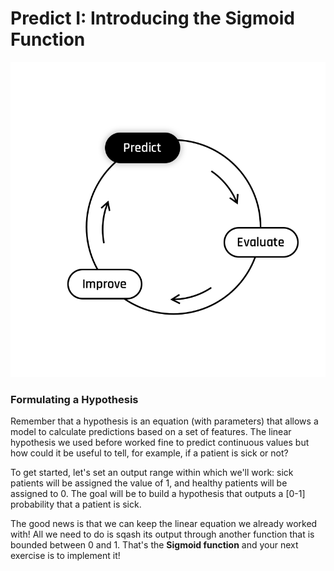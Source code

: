 # Predict I: Introducing the Sigmoid Function
  <img src="../../day00/assets/Predict.png"/>  

### **Formulating a Hypothesis**  
Remember that a hypothesis is an equation (with parameters) that allows a model to calculate predictions based on a set of features. The linear hypothesis we used before worked fine to predict continuous values but how could it be useful to tell, for example, if a patient is sick or not?

To get started, let's set an output range within which we'll work: sick patients will be assigned the value of 1, and healthy patients will be assigned to 0. The goal will be to build a hypothesis that outputs a [0-1] probability  that a patient is sick.

The good news is that we can keep the linear equation we already worked with! All we need to do is sqash its output through another function that is bounded between 0 and 1. That's the **Sigmoid function** and your next exercise is to implement it!